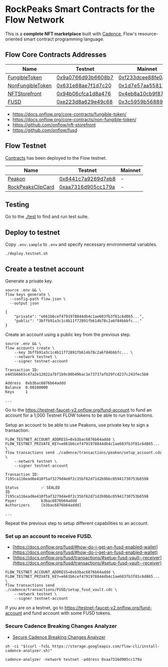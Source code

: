 # RockPeaks Smart Contracts for the Flow Network

This is a **complete NFT marketplace** built with [Cadence](https://docs.onflow.org/cadence), Flow's resource-oriented smart contract programming language.

## Flow Core Contracts Addresses

|Name|Testnet|Mainnet|
|----|-------|-------|
|[FungibleToken](./cadence/contracts/FungibleToken.cdc)|[0x9a0766d93b6608b7](https://testnet.flowscan.org/contract/A.9a0766d93b6608b7.FungibleToken)|[0xf233dcee88fe0abe](https://flowscan.org/contract/A.f233dcee88fe0abe.FungibleToken)|
|[NonFungibleToken](./cadence/contracts/NonFungibleToken.cdc)|[0x631e88ae7f1d7c20](https://testnet.flowscan.org/contract/A.631e88ae7f1d7c20.NonFungibleToken)|[0x1d7e57aa55817448](https://flowscan.org/contract/A.1d7e57aa55817448.NonFungibleToken)|
|[NFTStorefront](./cadence/contracts/NFTStorefront.cdc)|[0x94b06cfca1d8a476](https://testnet.flowscan.org/contract/A.94b06cfca1d8a476.NFTStorefront)|[0x4eb8a10cb9f87357](https://flowscan.org/contract/A.4eb8a10cb9f87357.NFTStorefront)|
|[FUSD](./cadence/contracts/FUSD.cdc)|[0xe223d8a629e49c68](https://testnet.flowscan.org/contract/A.e223d8a629e49c68.FUSD)|[0x3c5959b568896393](https://flowscan.org/contract/A.3c5959b568896393.FUSD)|

* https://docs.onflow.org/core-contracts/fungible-token/
* https://docs.onflow.org/core-contracts/non-fungible-token/
* https://github.com/onflow/nft-storefront
* https://github.com/onflow/fusd

## Flow Testnet

[Contracts](./cadence/contracts) has been deployed to the Flow testnet.

|Name|Testnet|Mainnet|
|----|-------|-------|
|[Peakon](./cadence/contracts/Peakon.cdc)|[0x8441c7a9269d7eb8](https://testnet.flowscan.org/contract/A.8441c7a9269d7eb8.Peakon)| - |
|[RockPeaksClipCard](./cadence/contracts/RockPeaksClipCard.cdc)|[0xaa7316d905cc179a](https://testnet.flowscan.org/contract/A.aa7316d905cc179a.RockPeaksClipCard)| - |

## Testing

Go to the [./test](./test) to find and run test suite.

## Deploy to testnet

Copy `.env.sample` to `.env` and specify necessary environmental variables.

```
./deploy.testnet.sh
```

## Create a testnet account

Generate a private key.

```
source .env && \
flow keys generate \
  --config-path flow.json \
  --output json
```

```
{
    "private": "e661b6cef4791978844db4c1ae603fb3f81c6d865...",
    "public": "3bffb91a3c1c4b11f72891fb614b78c2a6f84bbbfc..."
}
```

Create an account using a public key from the previous step.

```
source .env && \
flow accounts create \
	--key 3bffb91a3c1c4b11f72891fb614b78c2a6f84bbbfc... \
	--network testnet \
	--signer testnet-account
```

```
Transaction ID: e445b6b65c47a2e12022a7bf1b9c80b49bac1e73737afb29fcd237c243fec5b0

Address  0xb3bac6876b64addd
Balance  0.00100000
Keys     1

...
```

Go to the https://testnet-faucet-v2.onflow.org/fund-account to fund an account for a 1,000 Testnet FLOW tokens to be able to run transactions.

Setup an account to be able to use Peakons, use private key to sign a transaction.

```
FLOW_TESTNET_ACCOUNT_ADDRESS=0xb3bac6876b64addd \
FLOW_TESTNET_PRIVATE_KEY=e661b6cef4791978844db4c1ae603fb3f81c6d865... \
flow transactions send ./cadence/transactions/peakon/setup_account.cdc \
	--network testnet \
	--signer testnet-account
```

```
Transaction ID: 7195ca116ead6e410f5af3279d4e0f2c35bf62d71d2b9bbc05941730753b6598

Status          ✅ SEALED
ID              7195ca116ead6e410f5af3279d4e0f2c35bf62d71d2b9bbc05941730753b6598
Payer           b3bac6876b64addd
Authorizers     [b3bac6876b64addd]

...
```

Repeat the previous step to setup different capabilities to an account.

### Set up an account to receive FUSD.

* [https://docs.onflow.org/fusd/#how-do-i-get-an-fusd-enabled-wallet](https://docs.onflow.org/fusd/#how-do-i-get-an-fusd-enabled-wallet)
* [https://docs.onflow.org/fusd/transactions/#setup-fusd-vault--receiver](https://docs.onflow.org/fusd/transactions/#setup-fusd-vault--receiver)

```
FLOW_TESTNET_ACCOUNT_ADDRESS=0xb3bac6876b64addd \
FLOW_TESTNET_PRIVATE_KEY=e661b6cef4791978844db4c1ae603fb3f81c6d865... \
flow transactions send ./cadence/transactions/FUSD/setup_fusd_vault.cdc \
	--network testnet \
	--signer testnet-account
```

If you are on a testnet, go to https://testnet-faucet-v2.onflow.org/fund-account and fund account with some FUSD tokens. 

### Secure Cadence Breaking Changes Analyzer

* [Secure Cadence Breaking Changes Analyzer](https://forum.onflow.org/t/secure-cadence-breaking-changes-analyzer/3059)

```shell
sh -ci "$(curl -fsSL https://storage.googleapis.com/flow-cli/install-cadence-analyzer.sh)"
```

```shell
cadence-analyzer -network testnet -address 0xaa7316d905cc179a
```
